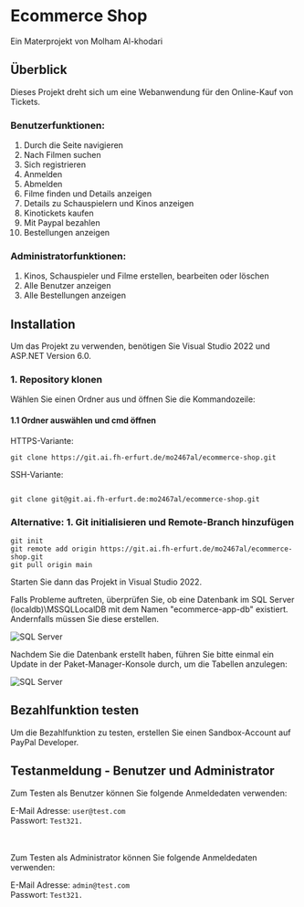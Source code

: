 # Ecommerce Shop

Ein Materprojekt von Molham Al-khodari

## Überblick

Dieses Projekt dreht sich um eine Webanwendung für den Online-Kauf von Tickets.

### Benutzerfunktionen:

1. Durch die Seite navigieren
2. Nach Filmen suchen
3. Sich registrieren
4. Anmelden
5. Abmelden
7. Filme finden und Details anzeigen
8. Details zu Schauspielern und Kinos anzeigen
8. Kinotickets kaufen
9. Mit Paypal bezahlen
10. Bestellungen anzeigen

### Administratorfunktionen:

1. Kinos, Schauspieler und Filme erstellen, bearbeiten oder löschen
2. Alle Benutzer anzeigen
3. Alle Bestellungen anzeigen

## Installation

Um das Projekt zu verwenden, benötigen Sie Visual Studio 2022 und ASP.NET Version 6.0.

### 1. Repository klonen
Wählen Sie einen Ordner aus und öffnen Sie die Kommandozeile:

#### 1.1 Ordner auswählen und cmd öffnen
HTTPS-Variante: 

```
git clone https://git.ai.fh-erfurt.de/mo2467al/ecommerce-shop.git
```

SSH-Variante: 

```

git clone git@git.ai.fh-erfurt.de:mo2467al/ecommerce-shop.git
```

### Alternative: 1. Git initialisieren und Remote-Branch hinzufügen

```
git init
git remote add origin https://git.ai.fh-erfurt.de/mo2467al/ecommerce-shop.git
git pull origin main
```

Starten Sie dann das Projekt in Visual Studio 2022.

Falls Probleme auftreten, überprüfen Sie, ob eine Datenbank im SQL Server (localdb)\MSSQLLocalDB mit dem Namen "ecommerce-app-db" existiert. Andernfalls müssen Sie diese erstellen.

![SQL Server](https://git.ai.fh-erfurt.de/mo2467al/ecommerce-shop/-/raw/main/documentation/photos/database.png?ref_type=heads)

Nachdem Sie die Datenbank erstellt haben, führen Sie bitte einmal ein Update in der Paket-Manager-Konsole durch, um die Tabellen anzulegen:

![SQL Server](https://git.ai.fh-erfurt.de/mo2467al/ecommerce-shop/-/raw/main/documentation/photos/paketManagerKonsole.png?ref_type=heads)

## Bezahlfunktion testen
Um die Bezahlfunktion zu testen, erstellen Sie einen Sandbox-Account auf PayPal Developer.

## Testanmeldung - Benutzer und Administrator
Zum Testen als Benutzer können Sie folgende Anmeldedaten verwenden:

E-Mail Adresse: ``user@test.com``<br>
Passwort: ``Test321.``<br><br><br>

Zum Testen als Administrator können Sie folgende Anmeldedaten verwenden:

E-Mail Adresse: ``admin@test.com``<br>
Passwort: ``Test321.``<br><br><br>



